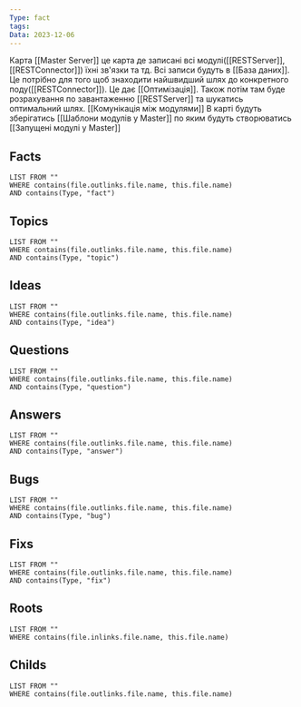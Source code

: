 ```yaml
---
Type: fact
tags: 
Data: 2023-12-06
---
```

Карта [[Master Server]] це карта де записані всі модулі([[RESTServer]],[[RESTConnector]]) їхні зв'язки та тд. Всі записи будуть в [[База даних]]. Це потрібно для того щоб знаходити найшвидший шлях до конкретного поду([[RESTConnector]]). Це дає [[Оптимізація]]. Також потім там буде розрахування по завантаженню [[RESTServer]] та шукатись оптимальний шлях. 
[[Комунікація між модулями]]
В карті будуть зберігатись [[Шаблони модулів у Master]] по яким будуть створюватись [[Запущені модулі у Master]]
## Facts
```dataview
LIST FROM ""
WHERE contains(file.outlinks.file.name, this.file.name)
AND contains(Type, "fact")
```
## Topics
```dataview
LIST FROM ""
WHERE contains(file.outlinks.file.name, this.file.name)
AND contains(Type, "topic")
```
## Ideas
```dataview
LIST FROM ""
WHERE contains(file.outlinks.file.name, this.file.name)
AND contains(Type, "idea")
```
## Questions
```dataview
LIST FROM ""
WHERE contains(file.outlinks.file.name, this.file.name)
AND contains(Type, "question")
```
## Answers
```dataview
LIST FROM ""
WHERE contains(file.outlinks.file.name, this.file.name)
AND contains(Type, "answer")
```
## Bugs
```dataview
LIST FROM ""
WHERE contains(file.outlinks.file.name, this.file.name)
AND contains(Type, "bug")
```
## Fixs
```dataview
LIST FROM ""
WHERE contains(file.outlinks.file.name, this.file.name)
AND contains(Type, "fix")
```
## Roots
```dataview
LIST FROM ""
WHERE contains(file.inlinks.file.name, this.file.name)
```

## Childs
```dataview
LIST FROM ""
WHERE contains(file.outlinks.file.name, this.file.name)
```
